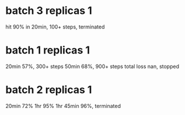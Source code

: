 # batch 3 replicas 1 
hit 90% in 20min, 100+ steps, terminated

# batch 1 replicas 1 
20min 57%, 300+ steps
50min 68%, 900+ steps
total loss nan, stopped

# batch 2 replicas 1 
20min 72%
1hr 95%
1hr 45min 96%, terminated
